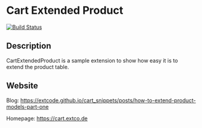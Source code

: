 # Cart Extended Product

[![Build Status](https://travis-ci.org/extcode/cart_extended_product.svg?branch=master)](https://travis-ci.org/extcode/cart_extended_product)

## Description

CartExtendedProduct is a sample extension to show how easy it is to extend the product table.

## Website

Blog: https://extcode.github.io/cart_snippets/posts/how-to-extend-product-models-part-one

Homepage: https://cart.extco.de

